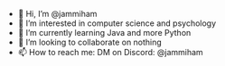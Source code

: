 - 👋 Hi, I’m @jammiham
- 👀 I’m interested in computer science and psychology
- 🌱 I’m currently learning Java and more Python
- 💞️ I’m looking to collaborate on nothing
- 📫 How to reach me: DM on Discord: @jammiham

<!---
jammiham/jammiham is a ✨ special ✨ repository because its `README.md` (this file) appears on your GitHub profile.
You can click the Preview link to take a look at your changes.
--->
